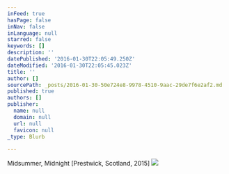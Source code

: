 ```yaml
---
inFeed: true
hasPage: false
inNav: false
inLanguage: null
starred: false
keywords: []
description: ''
datePublished: '2016-01-30T22:05:49.250Z'
dateModified: '2016-01-30T22:05:45.023Z'
title: ''
author: []
sourcePath: _posts/2016-01-30-50e724e8-9978-4510-9aac-29de7f6e2af2.md
published: true
authors: []
publisher:
  name: null
  domain: null
  url: null
  favicon: null
_type: Blurb

---
```

Midsummer, Midnight \[Prestwick, Scotland, 2015\]
![](https://the-grid-user-content.s3-us-west-2.amazonaws.com/515ebb01-bc25-4e0b-aa5c-2c5835bf595a.JPG)